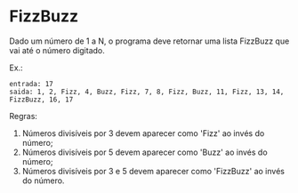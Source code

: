 # FizzBuzz

Dado um número de 1 a N, o programa deve retornar uma lista FizzBuzz que vai até o número digitado.

Ex.:

    entrada: 17
    saida: 1, 2, Fizz, 4, Buzz, Fizz, 7, 8, Fizz, Buzz, 11, Fizz, 13, 14, FizzBuzz, 16, 17

Regras:
 1. Números divisíveis por 3 devem aparecer como 'Fizz' ao invés do número;
 2. Números divisíveis por 5 devem aparecer como 'Buzz' ao invés do número;
 3. Números divisíveis por 3 e 5 devem aparecer como 'FizzBuzz' ao invés do número.

